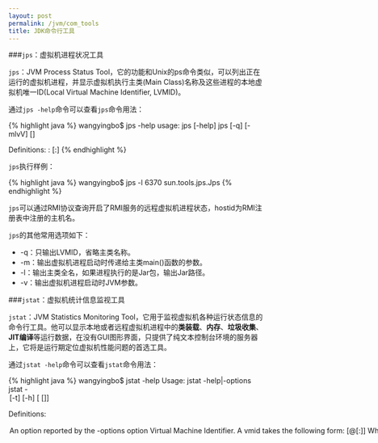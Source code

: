 ```yaml
---
layout: post
permalink: /jvm/com_tools
title: JDK命令行工具
---
```


###`jps`：虚拟机进程状况工具

`jps`：JVM Process Status Tool，它的功能和Unix的ps命令类似，可以列出正在运行的虚拟机进程，并显示虚拟机执行主类(Main Class)名称及这些进程的本地虚拟机唯一ID(Local Virtual Machine Identifier, LVMID)。

通过`jps -help`命令可以查看`jps`命令用法：

{% highlight java %}
wangyingbo$ jps -help
usage: jps [-help]
       jps [-q] [-mlvV] [<hostid>]

Definitions:
    <hostid>:      <hostname>[:<port>]
{% endhighlight %}

`jps`执行样例：

{% highlight java %}
wangyingbo$ jps -l
6370 sun.tools.jps.Jps
{% endhighlight %}

`jps`可以通过RMI协议查询开启了RMI服务的远程虚拟机进程状态，hostid为RMI注册表中注册的主机名。

`jps`的其他常用选项如下：

* -q：只输出LVMID，省略主类名称。
* -m：输出虚拟机进程启动时传递给主类main()函数的参数。
* -l：输出主类全名，如果进程执行的是Jar包，输出Jar路径。
* -v：输出虚拟机进程启动时JVM参数。

###`jstat`：虚拟机统计信息监视工具

`jstat`：JVM Statistics Monitoring Tool，它用于监视虚拟机各种运行状态信息的命令行工具。他可以显示本地或者远程虚拟机进程中的**类装载**、**内存**、**垃圾收集**、**JIT编译**等运行数据，在没有GUI图形界面，只提供了纯文本控制台环境的服务器上，它将是运行期定位虚拟机性能问题的首选工具。

通过`jstat -help`命令可以查看`jstat`命令用法：

{% highlight java %}
wangyingbo$ jstat -help
Usage: jstat -help|-options
       jstat -<option> [-t] [-h<lines>] <vmid> [<interval> [<count>]]

Definitions:
  <option>      An option reported by the -options option
  <vmid>        Virtual Machine Identifier. A vmid takes the following form:
                     <lvmid>[@<hostname>[:<port>]]
                Where <lvmid> is the local vm identifier for the target
                Java virtual machine, typically a process id; <hostname> is
                the name of the host running the target Java virtual machine;
                and <port> is the port number for the rmiregistry on the
                target host. See the jvmstat documentation for a more complete
                description of the Virtual Machine Identifier.
  <lines>       Number of samples between header lines.
  <interval>    Sampling interval. The following forms are allowed:
                    <n>["ms"|"s"]
                Where <n> is an integer and the suffix specifies the units as 
                milliseconds("ms") or seconds("s"). The default units are "ms".
  <count>       Number of samples to take before terminating.
  -J<flag>      Pass <flag> directly to the runtime system.
{% endhighlight %}

其中的`<option>`可以通过`jstat -options`命令查看：

{% highlight java %}
wangyingbo$ jstat -options
-class
-compiler
-gc
-gccapacity
-gccause
-gcnew
-gcnewcapacity
-gcold
-gcoldcapacity
-gcpermcapacity
-gcutil
-printcompilation
{% endhighlight %}

选项`option`代表用户希望查询虚拟机信息，主要分为3类：**类加载**、**垃圾收集**、**运行期编译状况**，这些参数的意义可以很容易从名字中猜出，不做过多解释了。

对于命令中的VMID需要说明一下，如果是本地虚拟机进程，VMID与LVMID是一致的，如果是远程虚拟机进程，那么VMID的格式应该是：

`[protocol:][//]lvmid[@hostname[:port]/servername]`

参数`interval`和`count`代表查询间隔和次数，如果省略，只查询一次，假设需要每250毫秒查询一次进程2764垃圾收集情况，一共查询20次，那命令为：

`jstat -gc 2764 250 20`

###`jinfo`：Java配置信息工具

`jinfo`：Configuration Info for Java，它的作用是实时查看和调整虚拟机各项参数。如果想知道未被显示指定的虚拟机参数的系统默认值，就可以使用`jinfo`进行查询了，当然JDK1.6或以上版本，也可以使用-XX:+PrintFlagsFinal查看参数默认值。

通过`jinfo -help`命令可以查看`jinfo`命令用法：

{% highlight java %}
wangyingbo$ jinfo -help
Usage:
    jinfo [option] <pid>
        (to connect to running process)
    jinfo [option] <executable <core>
        (to connect to a core file)
    jinfo [option] [server_id@]<remote server IP or hostname>
        (to connect to remote debug server)

where <option> is one of:
    -flag <name>         to print the value of the named VM flag
    -flag [+|-]<name>    to enable or disable the named VM flag
    -flag <name>=<value> to set the named VM flag to the given value
    -flags               to print VM flags
    -sysprops            to print Java system properties
    <no option>          to print both of the above
    -h | -help           to print this help message
{% endhighlight %}

可以看出，`jinfo`可以修改一部分运行期可写的虚拟机参数(`name`对应为虚拟机参数名)，也可以把虚拟机进程的`System.getProperties()`内容打印出来(通过`-sysprops`选项)。

###`jmap`：Java内存映像工具

`jmap`：Memory Map for Java，它的作用是生成堆转储快照(一般称为`heapdump`或`dump`文件)。如果不使用`jmap`命令，要想获得Java堆转储快照，还有一些比较暴力的手段，譬如使用-XX:+HeapDumpOnOutOfMemoryError参数，可以让虚拟机发生OOM异常后自动生成`dump`文件，或通过-XX:+HeapDumpOnCtrlBreak参数在使用[Ctrl]+[Break]键让虚拟机生成`dump`文件，又或在Linux下通过`Kill -3`命令发送进程退出信号“吓唬”一下虚拟机，也可以拿到`dump`文件。

通过`jmap -help`命令可以查看`jmap`命令用法：

{% highlight java %}
wangyingbo$ jmap -help
Usage:
    jmap [option] <pid>
        (to connect to running process)
    jmap [option] <executable <core>
        (to connect to a core file)
    jmap [option] [server_id@]<remote server IP or hostname>
        (to connect to remote debug server)

where <option> is one of:
    <none>               to print same info as Solaris pmap
    -heap                to print java heap summary
    -histo[:live]        to print histogram of java object heap; if the "live"
                         suboption is specified, only count live objects
    -permstat            to print permanent generation statistics
    -finalizerinfo       to print information on objects awaiting finalization
    -dump:<dump-options> to dump java heap in hprof binary format
                         dump-options:
                           live         dump only live objects; if not specified,
                                        all objects in the heap are dumped.
                           format=b     binary format
                           file=<file>  dump heap to <file>
                         Example: jmap -dump:live,format=b,file=heap.bin <pid>
    -F                   force. Use with -dump:<dump-options> <pid> or -histo
                         to force a heap dump or histogram when <pid> does not
                         respond. The "live" suboption is not supported
                         in this mode.
    -h | -help           to print this help message
    -J<flag>             to pass <flag> directly to the runtime system
{% endhighlight %}

可以看出，`jmap`的作用并不仅仅是获得`dump`文件，它还可以查询**`finalize`执行队列**、**Java堆**和**永久代**的详细信息，如**空间使用率**、当前使用的**收集器**等等。

使用`jmap`生成一个正在运行的Eclipse的`dump`快照文件，如果其LVMID是3500，则可以这样运行：

`jmap -dump:format=b,file=eclipse.bin 3500`

###`jhat`：虚拟机堆转储快照分析工具

`jhat`：JVM Heap Analysis Tool，它可以与`jmap`搭配使用，来分析`jmap`生成的堆转储快照。`jhat`内置了一个微型的HTTP/HTML服务器，生成`dump`文件的分析结果后，可以在浏览器中查看(http://localhost:7000)。不过实际当中，除非实在没有别的工具可用，一般不会直接使用`jhat`命令直接分析`dump`文件，主要原因有：

* 其一，一般不会在部署应用程序的服务器上直接分析dump文件，即使可以这样做，也会尽量将`dump`文件复制到其他机器上分析，因为分析工作是一个耗时而且消耗硬件资源的过程，既然都要在其他机器进行，就没必要受到命令工具的限制了。
* 其二，`jhat`的分析功能相对来说比较简陋，一般都会用VisualVM以及专业用户分析`dump`文件的Eclipse Memory Analyzer、IBM HeapAnalyzer等工具进行分析。这些工具比`jhat`更强大，更专业。

使用`jhat -help`命令可以查看`jhat`命令用法：

{% highlight java %}
jhat -help
Usage:  jhat [-stack <bool>] [-refs <bool>] [-port <port>] [-baseline <file>] [-debug <int>] [-version] [-h|-help] <file>

	-J<flag>          Pass <flag> directly to the runtime system. For
			  example, -J-mx512m to use a maximum heap size of 512MB
	-stack false:     Turn off tracking object allocation call stack.
	-refs false:      Turn off tracking of references to objects
	-port <port>:     Set the port for the HTTP server.  Defaults to 7000
	-exclude <file>:  Specify a file that lists data members that should
			  be excluded from the reachableFrom query.
	-baseline <file>: Specify a baseline object dump.  Objects in
			  both heap dumps with the same ID and same class will
			  be marked as not being "new".
	-debug <int>:     Set debug level.
			    0:  No debug output
			    1:  Debug hprof file parsing
			    2:  Debug hprof file parsing, no server
	-version          Report version number
	-h|-help          Print this help and exit
	<file>            The file to read

For a dump file that contains multiple heap dumps,
you may specify which dump in the file
by appending "#<number>" to the file name, i.e. "foo.hprof#3".

All boolean options default to "true"
{% endhighlight %}

###`jstack`：Java堆栈跟踪工具

`jstack`：Stack	Trace for Java，它的作用是生成虚拟机当前时刻的**线程快照**(一般称为`threaddump`或`javacore`文件)。**线程快照**就是当前虚拟机内每一条线程正在执行的方法堆栈集合，生成**线程快照**的主要目的是定位线程出现长时间停顿的原因，如**线程间死锁**、**死循环**、请求外部资源导致的**长时间等待**都是导致线程**长时间停顿**的常见原因。线程出现停顿的时候通过`jstack`来查看各个线程的**调用堆栈**，就可以知道没有响应的线程到底在后台做些什么事情，或者等着什么资源。

可以使用`jstack -help`命令查看`jstack`命令用法：

{% highlight java %}
wangyingbo$ jstack -help
Usage:
    jstack [-l] <pid>
        (to connect to running process)
    jstack -F [-m] [-l] <pid>
        (to connect to a hung process)
    jstack [-m] [-l] <executable> <core>
        (to connect to a core file)
    jstack [-m] [-l] [server_id@]<remote server IP or hostname>
        (to connect to a remote debug server)

Options:
    -F  to force a thread dump. Use when jstack <pid> does not respond (process is hung)
    -m  to print both java and native frames (mixed mode)
    -l  long listing. Prints additional information about locks
    -h or -help to print this help message
{% endhighlight %}

###`HSDIS`：JIT生成代码反汇编

`HSDIS`是Sun官方推荐的HotSpot虚拟机`JIT`编译代码的反汇编插件，包含在HotSpot虚拟机源码之中，但没有提供编译后程序。它的作用是让HotSpot的-XX:+PrintAssembly指令调用它来把动态生成的本地代码还原为汇编代码输出，同时还生成大量十分有价值的注释，这样我们可以通过输出地代码来分析问题。对于Debug版的HotSpot，可以直接通过-XX:+PrintAssembly指令使用插件；如果是Product版的HotSpot，那么还要额外加入一个-XX:+UnlockDiagnosticVMOptions参数。下面看一个例子以演示一下这个插件的使用。

{% highlight java %}
public class Bar {
	int a = 1;
	static int b = 2;
	
	public int sum(int c) {
		return a + b + c;
	}
	
	public static void main(String[] args) {
		new Bar().sum(3);
	}
}
{% endhighlight %}

可以使用如下命令对其进行编译：

`java -XX:+UnlockDiagnosticVMOptions -XX:+PrintAssembly -Xcomp -XX:CompileCommand=dontinline,*Bar.sum -XX:CompileCommand=compileonly,*Bar.sum com.doubleia.jvm.chp4.Bar`

其中，参数-Xcomp是让虚拟机以编译模式执行代码(在较新的HotSpot中被移除了，需要加个循环预热代码触发JIT编译)，这样可以不需要执行足够次数来预热就可以触发JIT编译。两个-XX:CompileCommand参数意思让编译器不要内联`sum()`并且只编译`sum()`。com.doubleia.jvm.chp4为Bar的package名，编译时需要在project的根目录下进行(即com文件所在目录)。此外，对于mac系统，还需要下载hsdis-am64.dylib，并在~/.bash\_profile中添加export LD\_LIBRARY\_PATH=dir，其中dir为hsdis-am64.dylib文件所在目录，之后注销重新登陆，执行上述命令就可以得到如下输出信息了：

{% highlight java %}
Java HotSpot(TM) 64-Bit Server VM warning: PrintAssembly is enabled; turning on DebugNonSafepoints to gain additional output
CompilerOracle: dontinline *Bar.sum
CompilerOracle: compileonly *Bar.sum
Loaded disassembler from hsdis-amd64.dylib
Decoding compiled method 0x00000001062c7310:
Code:
[Disassembling for mach='i386:x86-64']
[Entry Point]
[Constants]
  # {method} 'sum' '(I)I' in 'com/doubleia/jvm/chp4/Bar'
  # this:     rsi:rsi   = 'com/doubleia/jvm/chp4/Bar'
  # parm0:    rdx       = int
  #           [sp+0x20]  (sp of caller)
  0x00000001062c7440: mov    0x8(%rsi),%r10d
  0x00000001062c7444: shl    $0x3,%r10
  0x00000001062c7448: cmp    %r10,%rax
  0x00000001062c744b: jne    0x000000010629c960  ;   {runtime_call}
  0x00000001062c7451: data32 xchg %ax,%ax
  0x00000001062c7454: nopl   0x0(%rax,%rax,1)
  0x00000001062c745c: data32 data32 xchg %ax,%ax
[Verified Entry Point]
  0x00000001062c7460: sub    $0x18,%rsp
  0x00000001062c7467: mov    %rbp,0x10(%rsp)    ;*synchronization entry
                                                ; - com.doubleia.jvm.chp4.Bar::sum@-1 (line 14)
  0x00000001062c746c: movabs $0x7aab27ad8,%r10  ;   {oop(a 'java/lang/Class' = 'com/doubleia/jvm/chp4/Bar')}
  0x00000001062c7476: mov    0x58(%r10),%r10d
  0x00000001062c747a: add    0xc(%rsi),%r10d
  0x00000001062c747e: mov    %edx,%eax
  0x00000001062c7480: add    %r10d,%eax         ;*iadd
                                                ; - com.doubleia.jvm.chp4.Bar::sum@9 (line 14)
  0x00000001062c7483: add    $0x10,%rsp
  0x00000001062c7487: pop    %rbp
  0x00000001062c7488: test   %eax,-0x134348e(%rip)        # 0x0000000104f84000
                                                ;   {poll_return}
  0x00000001062c748e: retq
{% endhighlight %}

由于本笔记目的不在汇编，这里不讲述汇编代码的意义了。
